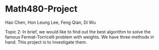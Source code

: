 Math480-Project
===============

Hao Chen, Hon Leung Lee, Feng Qian, Di Wu


Topic 2: 
In brief, we would like to find out the best algorithm to solve the famous Fermat-Torricelli problem with weights. We have three methods in hand. This project is to investigate them.
